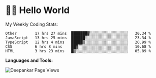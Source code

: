 # 👋🏽 Hello World 

<!--![Deepankar's github stats](https://github-readme-stats.vercel.app/api?username=Deep-Codes&count_private=true&show_icons=true&theme=radical)-->
My Weekly Coding Stats:

<!--START_SECTION:waka-->
```text
Other        17 hrs 27 mins  ███████▓░░░░░░░░░░░░░░░░░   30.34 % 
JavaScript   13 hrs 25 mins  ██████░░░░░░░░░░░░░░░░░░░   23.34 % 
TypeScript   12 hrs 4 mins   █████▒░░░░░░░░░░░░░░░░░░░   20.99 % 
CSS          6 hrs 8 mins    ██▓░░░░░░░░░░░░░░░░░░░░░░   10.68 % 
HTML         3 hrs 23 mins   █▒░░░░░░░░░░░░░░░░░░░░░░░   05.89 % 
```
<!--END_SECTION:waka-->

**Languages and Tools:**



<p align="left"> <img src="https://komarev.com/ghpvc/?username=Deep-Codes&label=Views&color=blue&style=plastic" alt="Deepankar Page Views" /> </p>
